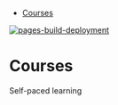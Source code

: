 <!-- START doctoc generated TOC please keep comment here to allow auto update -->
<!-- DON'T EDIT THIS SECTION, INSTEAD RE-RUN doctoc TO UPDATE -->

- [Courses](#courses)

<!-- END doctoc generated TOC please keep comment here to allow auto update -->

[![pages-build-deployment](https://github.com/luchaoqi/courses/actions/workflows/pages/pages-build-deployment/badge.svg)](https://github.com/luchaoqi/courses/actions/workflows/pages/pages-build-deployment)

# Courses

Self-paced learning
